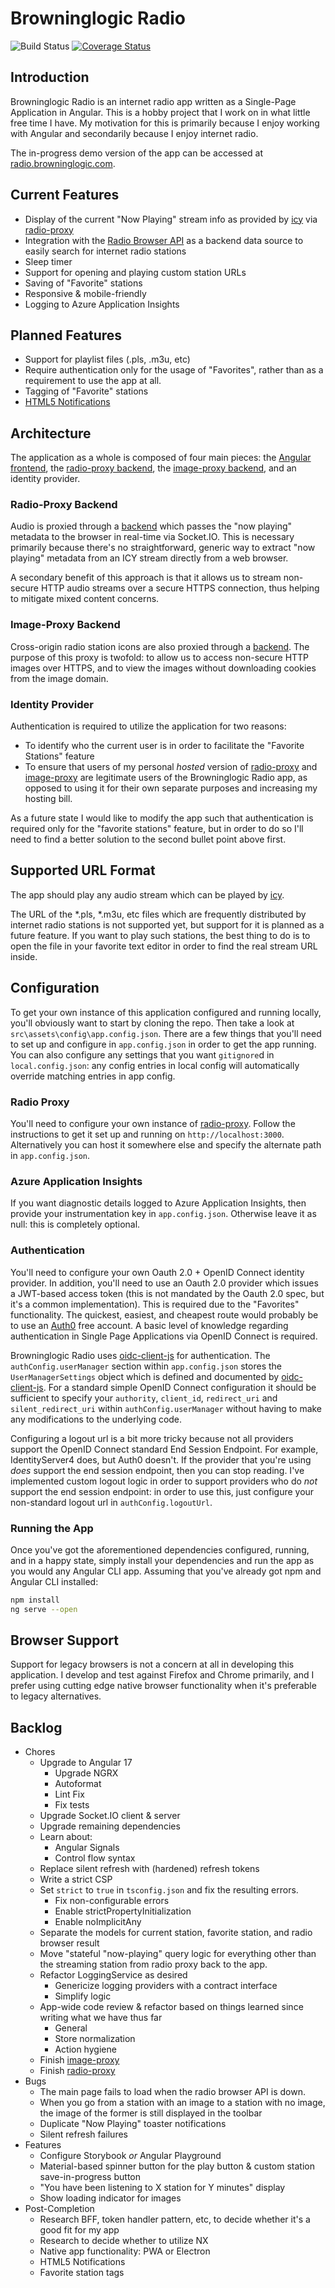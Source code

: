 # Browninglogic Radio
![Build Status](https://github.com/pfbrowning/ng-radio/workflows/Angular%20CI/badge.svg)
[![Coverage Status](https://coveralls.io/repos/github/pfbrowning/ng-radio/badge.svg?branch=master)](https://coveralls.io/github/pfbrowning/ng-radio?branch=master)

## Introduction
Browninglogic Radio is an internet radio app written as a Single-Page Application in Angular. This is a hobby project that I work on in what little free time I have. My motivation for this is primarily because I enjoy working with Angular and secondarily because I enjoy internet radio.

The in-progress demo version of the app can be accessed at [radio.browninglogic.com](https://radio.browninglogic.com).

## Current Features
- Display of the current "Now Playing" stream info as provided by [icy](https://www.npmjs.com/package/icy) via [radio-proxy](https://github.com/pfbrowning/radio-proxy)
- Integration with the [Radio Browser API](https://de1.api.radio-browser.info/) as a backend data source to easily search for internet radio stations
- Sleep timer
- Support for opening and playing custom station URLs
- Saving of "Favorite" stations
- Responsive & mobile-friendly
- Logging to Azure Application Insights

## Planned Features
- Support for playlist files (.pls, .m3u, etc)
- Require authentication only for the usage of "Favorites", rather than as a requirement to use the app at all.
- Tagging of "Favorite" stations
- [HTML5 Notifications](https://developer.mozilla.org/en-US/docs/Web/API/notification)

## Architecture
The application as a whole is composed of four main pieces: the [Angular frontend](https://github.com/pfbrowning/ng-radio), the [radio-proxy backend](https://github.com/pfbrowning/radio-proxy), the [image-proxy backend](https://github.com/pfbrowning/image-proxy), and an identity provider.
### Radio-Proxy Backend
Audio is proxied through a [backend](https://github.com/pfbrowning/radio-proxy) which passes the "now playing" metadata to the browser in real-time via Socket.IO.  This is necessary primarily because there's no straightforward, generic way to extract "now playing" metadata from an ICY stream directly from a web browser.

A secondary benefit of this approach is that it allows us to stream non-secure HTTP audio streams over a secure HTTPS connection, thus helping to mitigate mixed content concerns.
### Image-Proxy Backend
Cross-origin radio station icons are also proxied through a [backend](https://github.com/pfbrowning/image-proxy).  The purpose of this proxy is twofold: to allow us to access non-secure HTTP images over HTTPS, and to view the images without downloading cookies from the image domain.
### Identity Provider
Authentication is required to utilize the application for two reasons:
* To identify who the current user is in order to facilitate the "Favorite Stations" feature
* To ensure that users of my personal _hosted_ version of [radio-proxy](https://github.com/pfbrowning/radio-proxy) and [image-proxy](https://github.com/pfbrowning/image-proxy) are legitimate users of the Browninglogic Radio app, as opposed to using it for their own separate purposes and increasing my hosting bill.

As a future state I would like to modify the app such that authentication is required only for the "favorite stations" feature, but in order to do so I'll need to find a better solution to the second bullet point above first.

## Supported URL Format
The app should play any audio stream which can be played by [icy](https://www.npmjs.com/package/icy).

The URL of the *.pls, *.m3u, etc files which are frequently distributed by internet radio stations is not supported yet, but support for it is planned as a future feature.  If you want to play such stations, the best thing to do is to open the file in your favorite text editor in order to find the real stream URL inside.

## Configuration
To get your own instance of this application configured and running locally, you'll obviously want to start by cloning the repo. Then take a look at `src\assets\config\app.config.json`. There are a few things that you'll need to set up and configure in `app.config.json` in order to get the app running. You can also configure any settings that you want `gitignore`d in `local.config.json`: any config entries in local config will automatically override matching entries in app config.

### Radio Proxy
You'll need to configure your own instance of [radio-proxy](https://github.com/pfbrowning/radio-proxy). Follow the instructions to get it set up and running on `http://localhost:3000`. Alternatively you can host it somewhere else and specify the alternate path in `app.config.json`.

### Azure Application Insights
If you want diagnostic details logged to Azure Application Insights, then provide your instrumentation key in `app.config.json`. Otherwise leave it as null: this is completely optional.

### Authentication
You'll need to configure your own Oauth 2.0 + OpenID Connect identity provider. In addition, you'll need to use an Oauth 2.0 provider which issues a JWT-based access token (this is not mandated by the Oauth 2.0 spec, but it's a common implementation). This is required due to the "Favorites" functionality. The quickest, easiest, and cheapest route would probably be to use an [Auth0](https://auth0.com/) free account. A basic level of knowledge regarding authentication in Single Page Applications via OpenID Connect is required.

Browninglogic Radio uses [oidc-client-js](https://github.com/IdentityModel/oidc-client-js) for authentication. The `authConfig.userManager` section within `app.config.json` stores the `UserManagerSettings` object which is defined and documented by [oidc-client-js](https://github.com/IdentityModel/oidc-client-js/wiki). For a standard simple OpenID Connect configuration it should be sufficient to specify your `authority`, `client_id`, `redirect_uri` and `silent_redirect_uri` within `authConfig.userManager` without having to make any modifications to the underlying code.

Configuring a logout url is a bit more tricky because not all providers support the OpenID Connect standard End Session Endpoint. For example, IdentityServer4 does, but Auth0 doesn't. If the provider that you're using _does_ support the end session endpoint, then you can stop reading. I've implemented custom logout logic in order to support providers who do _not_ support the end session endpoint: in order to use this, just configure your non-standard logout url in `authConfig.logoutUrl`.

### Running the App

Once you've got the aforementioned dependencies configured, running, and in a happy state, simply install your dependencies and run the app as you would any Angular CLI app. Assuming that you've already got npm and Angular CLI installed:

```bash
npm install
ng serve --open
```

## Browser Support
Support for legacy browsers is not a concern at all in developing this application. I develop and test against Firefox and Chrome primarily, and I prefer using cutting edge native browser functionality when it's preferable to legacy alternatives.

## Backlog
- Chores
  - Upgrade to Angular 17
    - Upgrade NGRX
    - Autoformat
    - Lint Fix
    - Fix tests
  - Upgrade Socket.IO client & server
  - Upgrade remaining dependencies
  - Learn about:
    - Angular Signals
    - Control flow syntax
  - Replace silent refresh with (hardened) refresh tokens
  - Write a strict CSP
  - Set `strict` to `true` in `tsconfig.json` and fix the resulting errors.
    - Fix non-configurable errors
    - Enable strictPropertyInitialization
    - Enable noImplicitAny
  - Separate the models for current station, favorite station, and radio browser result
  - Move "stateful "now-playing" query logic for everything other than the streaming
  station from radio proxy back to the app.
  - Refactor LoggingService as desired
    - Genericize logging providers with a contract interface
    - Simplify logic
  - App-wide code review & refactor based on things learned since writing what we have thus far
    - General
    - Store normalization
    - Action hygiene
  - Finish [image-proxy](https://github.com/pfbrowning/image-proxy)
  - Finish [radio-proxy](https://github.com/pfbrowning/radio-proxy)
- Bugs
  - The main page fails to load when the radio browser API is down.
  - When you go from a station with an image to a station with no image, the image of the former is still displayed in the toolbar
  - Duplicate "Now Playing" toaster notifications
  - Silent refresh failures
- Features
  - Configure Storybook _or_ Angular Playground
  - Material-based spinner button for the play button & custom station save-in-progress button
  - "You have been listening to X station for Y minutes" display
  - Show loading indicator for images
- Post-Completion
  - Research BFF, token handler pattern, etc, to decide whether it's a good fit for my app
  - Research to decide whether to utilize NX
  - Native app functionality: PWA or Electron
  - HTML5 Notifications
  - Favorite station tags